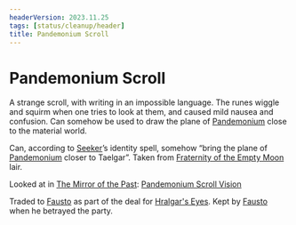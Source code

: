 ```yaml
---
headerVersion: 2023.11.25
tags: [status/cleanup/header]
title: Pandemonium Scroll
---
```

# Pandemonium Scroll

A strange scroll, with writing in an impossible language. The runes wiggle and squirm when one tries to look at them, and caused mild nausea and confusion. Can somehow be used to draw the plane of [Pandemonium](<../../../../cosmology/multiverse/spiritual-realms/primal-realms/pandemonium.md>) close to the material world. 


Can, according to [Seeker](<../../../../people/pcs/dunmar-fellowship/seeker.md>)’s identity spell, somehow “bring the plane of [Pandemonium](<../../../../cosmology/multiverse/spiritual-realms/primal-realms/pandemonium.md>) closer to Taelgar”. Taken from [Fraternity of the Empty Moon](<../../../../groups/fraternity-of-the-empty-moon.md>) lair. 

Looked at in [The Mirror of the Past](<../treasure-from-stormcaller-tower/the-mirror-of-the-past.md>): [Pandemonium Scroll Vision](<../../mirror-visions/pandemonium-scroll-vision.md>)

Traded to [Fausto](<../../../../people/chardonians/fausto.md>) as part of the deal for [Hralgar's Eyes](<../treasure-from-stormcaller-tower/hralgar-s-eyes.md>). Kept by [Fausto](<../../../../people/chardonians/fausto.md>) when he betrayed the party.


